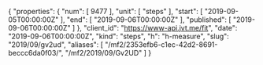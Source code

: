 {
  "properties": {
    "num": [
      9477
    ],
    "unit": [
      "steps"
    ],
    "start": [
      "2019-09-05T00:00:00Z"
    ],
    "end": [
      "2019-09-06T00:00:00Z"
    ],
    "published": [
      "2019-09-06T00:00:00Z"
    ]
  },
  "client_id": "https://www-api.jvt.me/fit",
  "date": "2019-09-06T00:00:00Z",
  "kind": "steps",
  "h": "h-measure",
  "slug": "2019/09/gv2ud",
  "aliases": [
    "/mf2/2353efb6-c1ec-42d2-8691-beccc6da0f03/",
    "/mf2/2019/09/Gv2UD"
  ]
}
